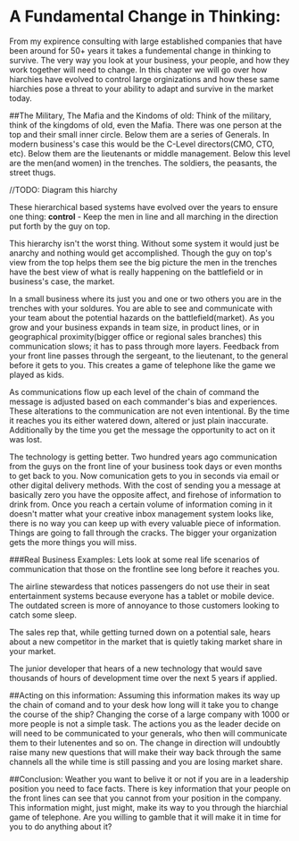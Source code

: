 # A Fundamental Change in Thinking:
From my expirence consulting with large established companies that have been around for 50+ years it takes a fundemental change in thinking to survive. The very way you look at your business, your people, and how they work together will need to change. In this chapter we will go over how hiarchies have evolved to control large orginizations and how these same hiarchies pose a threat to your ability to adapt and survive in the market today.

##The Military, The Mafia and the Kindoms of old:
Think of the military, think of the kingdoms of old, even the Mafia. There was one person at the top and their small inner circle. Below them are a series of Generals. In modern business's case this would be the C-Level directors(CMO, CTO, etc). Below them are the lieutenants or middle management. Below this level are the men(and women) in the trenches. The soldiers, the peasants, the street thugs.

//TODO: Diagram this hiarchy

These hierarchical based systems have evolved over the years to ensure one thing: **control** - Keep the men in line and all marching in the direction put forth by the guy on top.

This hierarchy isn't the worst thing. Without some system it would just be anarchy and nothing would get accomplished. Though the guy on top's view from the top helps them see the big picture the men in the trenches have the best view of what is really happening on the battlefield or in business's case, the market.

In a small business where its just you and one or two others you are in the trenches with your soldures. You are able to see and communicate with your team about the potential hazards on the battlefield(market). As you grow and your business expands in team size, in product lines, or in geographical proximity(bigger office or regional sales branches) this communication slows; it has to pass through more layers. Feedback from your front line passes through the sergeant, to the lieutenant, to the general before it gets to you. This creates a game of telephone like the game we played as kids.

As communications flow up each level of the chain of command the message is adjusted based on each commander's bias and experiences. These alterations to the communication are not even intentional. By the time it reaches you its either watered down, altered or just plain inaccurate. Additionally by the time you get the message the opportunity to act on it was lost.

The technology is getting better. Two hundred years ago communication from the guys on the front line of your business took days or even months to get back to you. Now comunication gets to you in seconds via email or other digital delivery methods. With the cost of sending you a message at basically zero you have the opposite affect, and firehose of information to drink from. Once you reach a certain volume of information coming in it doesn't matter what your creative inbox management system looks like, there is no way you can keep up with every valuable piece of information. Things are going to fall through the cracks. The bigger your organization gets the more things you will miss.

###Real Business Examples:
Lets look at some real life scenarios of communication that those on the frontline see long before it reaches you.

The airline stewardess that notices passengers do not use their in seat entertainment systems because everyone has a tablet or mobile device. The outdated screen is more of annoyance to those customers looking to catch some sleep.

The sales rep that, while getting turned down on a potential sale, hears about a new competitor in the market that is quietly taking market share in your market.

The junior developer that hears of a new technology that would save thousands of hours of development time over the next 5 years if applied.

##Acting on this information:
Assuming this information makes its way up the chain of comand and to your desk how long will it take you to change the course of the ship? Changing the corse of a large company with 1000 or more people is not a simple task. The actions you as the leader decide on will need to be communicated to your generals, who then will communicate them to their lutenentes and so on. The change in direction will undoubtly raise many new questions that will make their way back through the same channels all the while time is still passing and you are losing market share.

##Conclusion:
Weather you want to belive it or not if you are in a leadership position you need to face facts. There is key information that your people on the front lines can see that you cannot from your position in the company. This information might, just might, make its way to you through the hiarchial game of telephone. Are you willing to gamble that it will make it in time for you to do anything about it?





